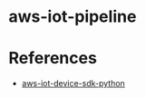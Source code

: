 # aws-iot-pipeline


# References
- [aws-iot-device-sdk-python](https://github.com/aws/aws-iot-device-sdk-python)
